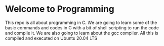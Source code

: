 # Welcome to Programming
This repo is all about programming in C. We are going to learn some of the basic commands and codes in C with a bit of shell scripting to run the code and compile it.
We are also going to learn about the gcc compiler.
All this is compiled and executed on Ubuntu 20.04 LTS
